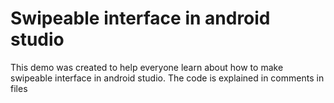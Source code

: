 # Swipeable interface in android studio

This demo was created to help everyone learn about how to make swipeable interface in android studio. The code is explained in comments in files

